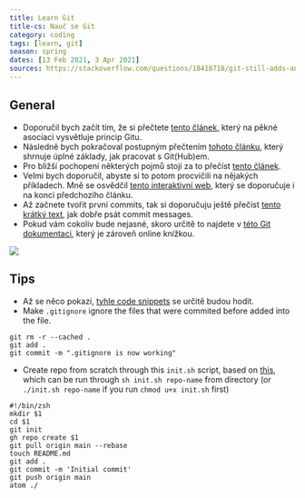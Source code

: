 ```yaml
---
title: Learn Git
title-cs: Nauč se Git
category: coding
tags: [learn, git]
season: spring
dates: [13 Feb 2021, 3 Apr 2021]
sources: https://stackoverflow.com/questions/18418718/git-still-adds-and-tracks-folders-marked-in-gitignore
---
```


## General
* Doporučil bych začít tím, že si přečtete [tento článek](https://pixelpioneers.co/blog/2017/git-basics-explained-by-designing-a-new-car), který na pěkné asociaci vysvětluje princip Gitu.
* Následně bych pokračoval postupným přečtením [tohoto článku](https://product.hubspot.com/blog/git-and-github-tutorial-for-beginners), který shrnuje úplné základy, jak pracovat s Git(Hub)em.
* Pro bližší pochopení některých pojmů stojí za to přečíst [tento článek](https://xosh.org/explain-git-in-simple-words/).
* Velmi bych doporučil, abyste si to potom procvičili na nějakých příkladech. Mně se osvědčil [tento interaktivní web](https://learngitbranching.js.org/), který se doporučuje i na konci předchozího článku.
* Až začnete tvořit první commits, tak si doporučuju ještě přečíst [tento krátký text](https://juffalow.com/other/write-good-git-commit-message), jak dobře psát commit messages.
* Pokud vám cokoliv bude nejasné, skoro určitě to najdete v [této Git dokumentaci](https://git-scm.com/book/en/v2), který je zároveň online knížkou.

![](https://imgs.xkcd.com/comics/git_2x.png)

## Tips
* Až se něco pokazí, [tyhle code snippets](https://ohshitgit.com/) se určitě budou hodit.
* Make `.gitignore` ignore the files that were commited before added into the file.

```
git rm -r --cached .
git add .
git commit -m ".gitignore is now working"
```
* Create repo from scratch through this `init.sh` script, based on [this](https://stackoverflow.com/questions/2423777/is-it-possible-to-create-a-remote-repo-on-github-from-the-cli-without-opening-br), which can be run through `sh init.sh repo-name` from directory (or `./init.sh repo-name` if you run `chmod u+x init.sh` first)

```
#!/bin/zsh
mkdir $1
cd $1
git init
gh repo create $1
git pull origin main --rebase
touch README.md
git add .
git commit -m 'Initial commit'
git push origin main
atom ./
```